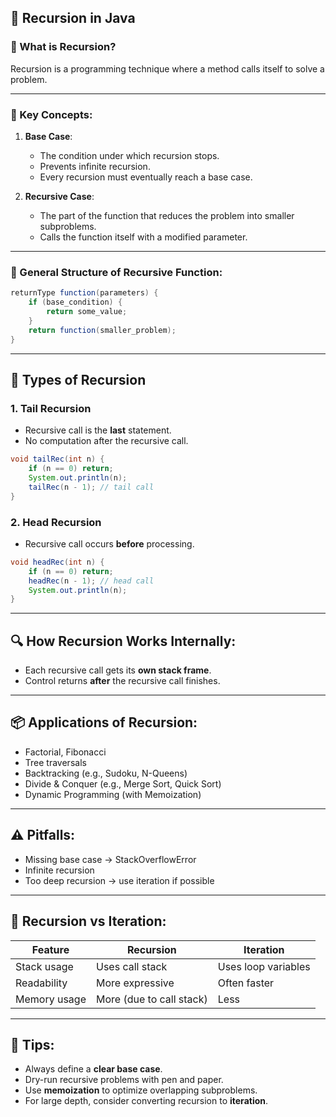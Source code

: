 
## 📘 Recursion in Java

### 🔁 What is Recursion?

Recursion is a programming technique where a method calls itself to solve a problem.

---

### 🔑 Key Concepts:

1. **Base Case**:

    * The condition under which recursion stops.
    * Prevents infinite recursion.
    * Every recursion must eventually reach a base case.

2. **Recursive Case**:

    * The part of the function that reduces the problem into smaller subproblems.
    * Calls the function itself with a modified parameter.

---

### 🔄 General Structure of Recursive Function:

```java
returnType function(parameters) {
    if (base_condition) {
        return some_value;
    }
    return function(smaller_problem);
}
```

---

## 🧠 Types of Recursion

### 1. **Tail Recursion**

* Recursive call is the **last** statement.
* No computation after the recursive call.

```java
void tailRec(int n) {
    if (n == 0) return;
    System.out.println(n);
    tailRec(n - 1); // tail call
}
```

### 2. **Head Recursion**

* Recursive call occurs **before** processing.

```java
void headRec(int n) {
    if (n == 0) return;
    headRec(n - 1); // head call
    System.out.println(n);
}
```

---

## 🔍 How Recursion Works Internally:

* Each recursive call gets its **own stack frame**.
* Control returns **after** the recursive call finishes.

---

## 📦 Applications of Recursion:

* Factorial, Fibonacci
* Tree traversals
* Backtracking (e.g., Sudoku, N-Queens)
* Divide & Conquer (e.g., Merge Sort, Quick Sort)
* Dynamic Programming (with Memoization)

---

## ⚠️ Pitfalls:

* Missing base case → StackOverflowError
* Infinite recursion
* Too deep recursion → use iteration if possible

---

## 🔁 Recursion vs Iteration:

| Feature      | Recursion                | Iteration           |
| ------------ | ------------------------ | ------------------- |
| Stack usage  | Uses call stack          | Uses loop variables |
| Readability  | More expressive          | Often faster        |
| Memory usage | More (due to call stack) | Less                |

---

## 🧩 Tips:

* Always define a **clear base case**.
* Dry-run recursive problems with pen and paper.
* Use **memoization** to optimize overlapping subproblems.
* For large depth, consider converting recursion to **iteration**.
